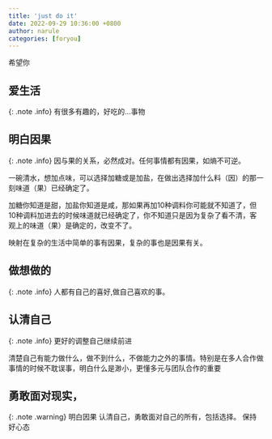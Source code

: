 ```yaml
---
title: 'just do it'
date: 2022-09-29 10:36:00 +0800
author: narule
categories: [foryou]
---
```



希望你


## 爱生活

{: .note .info}
有很多有趣的，好吃的…事物


## 明白因果

{: .note .info}
因与果的关系，必然成对。任何事情都有因果，如熵不可逆。

一碗清水，想加点味，可以选择加糖或是加盐，在做出选择加什么料（因）的那一刻味道（果）已经确定了。

加糖你知道是甜，加盐你知道是咸，那如果再加10种调料你可能就不知道了，但10种调料加进去的时候味道就已经确定了，你不知道只是因为复杂了看不清，客观上的味道（果）是确定的，改变不了。

映射在复杂的生活中简单的事有因果，复杂的事也是因果有关。

## 做想做的

{: .note .info}
人都有自己的喜好,做自己喜欢的事。

## 认清自己

{: .note .info}
更好的调整自己继续前进

清楚自己有能力做什么，做不到什么，不做能力之外的事情。特别是在多人合作做事情的时候不耽误事，明白什么是渺小，更懂多元与团队合作的重要

## 勇敢面对现实，

{: .note .warning}
明白因果 认清自己，勇敢面对自己的所有，包括选择。 保持好心态
